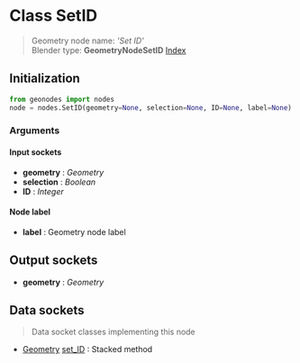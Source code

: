 
# Class SetID

> Geometry node name: _'Set ID'_<br>Blender type:  **GeometryNodeSetID**
[Index](/docs/index.md)

## Initialization


```python
from geonodes import nodes
node = nodes.SetID(geometry=None, selection=None, ID=None, label=None)
```


### Arguments


#### Input sockets



- **geometry** : _Geometry_
- **selection** : _Boolean_
- **ID** : _Integer_



#### Node label



- **label** : Geometry node label



## Output sockets



- **geometry** : _Geometry_



## Data sockets

> Data socket classes implementing this node


- [Geometry](../sockets/Geometry.md) [set_ID](../sockets/Geometry.md#set_id) : Stacked method


